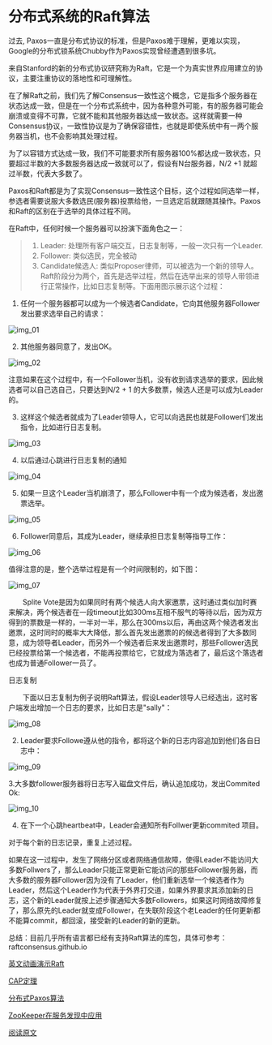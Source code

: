 分布式系统的Raft算法
=================

过去, Paxos一直是分布式协议的标准，但是Paxos难于理解，更难以实现，Google的分布式锁系统Chubby作为Paxos实现曾经遭遇到很多坑。

来自Stanford的新的分布式协议研究称为Raft，它是一个为真实世界应用建立的协议，主要注重协议的落地性和可理解性。

在了解Raft之前，我们先了解Consensus一致性这个概念，它是指多个服务器在状态达成一致，但是在一个分布式系统中，因为各种意外可能，有的服务器可能会崩溃或变得不可靠，它就不能和其他服务器达成一致状态。这样就需要一种Consensus协议，一致性协议是为了确保容错性，也就是即使系统中有一两个服务器当机，也不会影响其处理过程。

为了以容错方式达成一致，我们不可能要求所有服务器100%都达成一致状态，只要超过半数的大多数服务器达成一致就可以了，假设有N台服务器，N/2 +1 就超过半数，代表大多数了。

Paxos和Raft都是为了实现Consensus一致性这个目标，这个过程如同选举一样，参选者需要说服大多数选民(服务器)投票给他，一旦选定后就跟随其操作。Paxos和Raft的区别在于选举的具体过程不同。

在Raft中，任何时候一个服务器可以扮演下面角色之一：

> 1. Leader: 处理所有客户端交互，日志复制等，一般一次只有一个Leader.
> 2. Follower: 类似选民，完全被动
> 3. Candidate候选人: 类似Proposer律师，可以被选为一个新的领导人。
Raft阶段分为两个，首先是选举过程，然后在选举出来的领导人带领进行正常操作，比如日志复制等。下面用图示展示这个过程：

1. 任何一个服务器都可以成为一个候选者Candidate，它向其他服务器Follower发出要求选举自己的请求：

![img_01](http://simage.jdon.com/idea/raft1.png)

2. 其他服务器同意了，发出OK。

![img_02](http://simage.jdon.com/idea/raft2.png)

注意如果在这个过程中，有一个Follower当机，没有收到请求选举的要求，因此候选者可以自己选自己，只要达到N/2 + 1 的大多数票，候选人还是可以成为Leader的。

3. 这样这个候选者就成为了Leader领导人，它可以向选民也就是Follower们发出指令，比如进行日志复制。


![img_03](http://simage.jdon.com/idea/raft3.png)

4. 以后通过心跳进行日志复制的通知

![img_04](http://simage.jdon.com/idea/raft4.png)

5. 如果一旦这个Leader当机崩溃了，那么Follower中有一个成为候选者，发出邀票选举。


![img_05](http://simage.jdon.com/idea/raft5.png)

6. Follower同意后，其成为Leader，继续承担日志复制等指导工作：


![img_06](http://simage.jdon.com/idea/raft6.png)

 

值得注意的是，整个选举过程是有一个时间限制的，如下图：


![img_07](http://simage.jdon.com/idea/raft7.png)

　　Splite Vote是因为如果同时有两个候选人向大家邀票，这时通过类似加时赛来解决，两个候选者在一段timeout比如300ms互相不服气的等待以后，因为双方得到的票数是一样的，一半对一半，那么在300ms以后，再由这两个候选者发出邀票，这时同时的概率大大降低，那么首先发出邀票的的候选者得到了大多数同意，成为领导者Leader，而另外一个候选者后来发出邀票时，那些Follower选民已经投票给第一个候选者，不能再投票给它，它就成为落选者了，最后这个落选者也成为普通Follower一员了。

 

日志复制

　　下面以日志复制为例子说明Raft算法，假设Leader领导人已经选出，这时客户端发出增加一个日志的要求，比如日志是"sally"：

![img_08](http://simage.jdon.com/idea/raft8.png)

2. Leader要求Followe遵从他的指令，都将这个新的日志内容追加到他们各自日志中：

![img_09](http://simage.jdon.com/idea/raft9.png)

3.大多数follower服务器将日志写入磁盘文件后，确认追加成功，发出Commited Ok:

![img_10](http://simage.jdon.com/idea/raft10.png)

4. 在下一个心跳heartbeat中，Leader会通知所有Follwer更新commited 项目。

对于每个新的日志记录，重复上述过程。

如果在这一过程中，发生了网络分区或者网络通信故障，使得Leader不能访问大多数Follwers了，那么Leader只能正常更新它能访问的那些Follower服务器，而大多数的服务器Follower因为没有了Leader，他们重新选举一个候选者作为Leader，然后这个Leader作为代表于外界打交道，如果外界要求其添加新的日志，这个新的Leader就按上述步骤通知大多数Followers，如果这时网络故障修复了，那么原先的Leader就变成Follower，在失联阶段这个老Leader的任何更新都不能算commit，都回滚，接受新的Leader的新的更新。

总结：目前几乎所有语言都已经有支持Raft算法的库包，具体可参考：raftconsensus.github.io

[英文动画演示Raft](http://thesecretlivesofdata.com/raft/)

[CAP定理](http://www.jdon.com/37625)

[分布式Paxos算法](http://www.jdon.com/artichect/paxos.html)

[ZooKeeper在服务发现中应用](http://www.jdon.com/artichect/zookeeper.html)

[阅读原文](http://www.jdon.com/artichect/raft.html)


